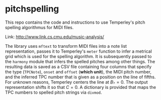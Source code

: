 # pitchspelling

This repo contains the code and instructions to use Temperley's pitch spelling algorithmus for MIDI files.

Link: <http://www.link.cs.cmu.edu/music-analysis/>

The library uses `mftext` to transform MIDI files into a note list representation, passes it to Temperley's `meter` function to infer a metrical grid which is used for the spelling algorithm. It is subsequently passed to the `harmony` module that infers the spelled pitches among other things. The resulting data is saved as a CSV file containing four columns that specify the type (`TPCNote`), `onset` and `offset` (**which unit**), the MIDI pitch number, and the inferred TPC number that is given as a position on the line of fifths. For unknown reasons, Temperley centers the line at $B\flat=0$. The output representation shifts it so that $C=0$. A dictionary is provided that maps the TPC numbers to spelled pitch strings via `divmod`. 

